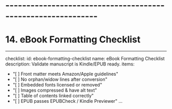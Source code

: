 <!-- Powered by XIAOMA™ Core -->

# ------------------------------------------------------------

# 14. eBook Formatting Checklist

---

checklist:
id: ebook-formatting-checklist
name: eBook Formatting Checklist
description: Validate manuscript is Kindle/EPUB ready.
items:

- "[ ] Front matter meets Amazon/Apple guidelines"
- "[ ] No orphan/widow lines after conversion"
- "[ ] Embedded fonts licensed or removed"
- "[ ] Images compressed & have alt text"
- "[ ] Table of contents linked correctly"
- "[ ] EPUB passes EPUBCheck / Kindle Previewer"
  ...
